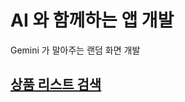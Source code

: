# AI 와 함께하는 앱 개발

Gemini 가 말아주는 랜덤 화면 개발

## [상품 리스트 검색](app/src/main/java/com/ys/commerce/product/README.md)
